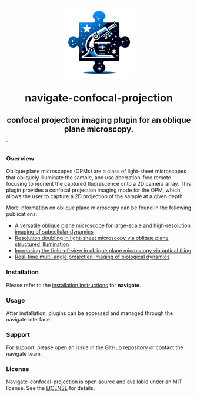 <h1 align="center">
<img src="./src/plugins/view/icon/plugin-icon.jpg" width="200" height="200"/>

navigate-confocal-projection
<h2 align="center">
	confocal projection imaging plugin for an oblique plane microscopy. 
</h2>
</h1>`

### Overview
Oblique plane microscopes (OPMs) are a class of light-sheet microscopes that obliquely
illuminate the sample, and use aberration-free remote focusing to reorient the captured 
fluorescence onto a 2D camera array. This plugin provides a confocal projection imaging
mode for the OPM, which allows the user to capture a 2D projection of the sample at a
given depth.

More information on oblique plane microscopy can be found in the following publications:
- [A versatile oblique plane microscope for large-scale and high-resolution imaging of subcellular dynamics](https://elifesciences.org/articles/57681)
- [Resolution doubling in light-sheet microscopy via oblique plane structured illumination](https://www.nature.com/articles/s41592-022-01635-8)
- [Increasing the field-of-view in oblique plane microscopy via optical tiling](https://opg.optica.org/boe/fulltext.cfm?uri=boe-13-11-5616&id=509237)
- [Real-time multi-angle projection imaging of biological dynamics](https://www.nature.com/articles/s41592-021-01175-7)

### Installation
Please refer to the [installation instructions](https://thedeanlab.github.io/navigate/index.html) for **navigate**.

### Usage

After installation, plugins can be accessed and managed through the navigate interface. 

### Support

For support, please open an issue in the GitHub repository or contact the navigate team.

### License

Navigate-confocal-projection is open source and available under an MIT license. See the [LICENSE](
https://github.com/TheDeanLab/navigate-confocal-projection/blob/main/LICENSE) for details.

